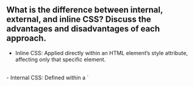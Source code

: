 ## What is the difference between internal, external, and inline CSS? Discuss the advantages and disadvantages of each approach.


- Inline CSS: Applied directly within an HTML element’s style attribute, affecting only that specific element.
<br/>
- Internal CSS: Defined within a `<style>` tag in the `<head>` section of an HTML document, influencing the entire page.
<br/>
- External CSS: Contained in a separate .css file linked to the HTML document, allowing for consistent styling across multiple pages.

### Differences between Inline, Internal, and External CSS

|Feature	|Inline CSS	|Internal CSS	|External CSS|
|---|---|---|---|
|**Location** 	|It is used within HTML tag using the style attribute. 	|It is used within <head> section of HTML document. 	|It is used in a separate .css file.|
|**Selector Scope** 	|Affects a single element or a group of elements.	|Affects multiple elements within the same HTML element.	|Affects multiple HTML documents or an entire website.|
|**Reusability** 	|Not reusable. Styles need to be repeated for each element.	|Can be reused on multiple elements within the same HTML document.	|Can be reused on multiple HTML documents or an entire website.|
|**Priority** 	|Highest priority. Overrides internal and external styles.	|Medium priority. Overrides external styles but can be overridden by inline styles.	|Lowest priority. Can be overridden by both inline and internal styles.|
|**File Size** 	|Inline styles increase the HTML file size, which can affect the page load time.	|Internal styles are part of the HTML file, which increases the file size.	|External styles are in a separate file, which reduces the HTML file size and can be cached for faster page loads.|
|**Maintainability** 	|Not easy to maintain. Changes need to be made manually to each element.	|Relatively easy to maintain. Changes need to be made in one place in the <head> section.	|Easiest to maintain. Changes need to be made in one place in the external .css file.|
